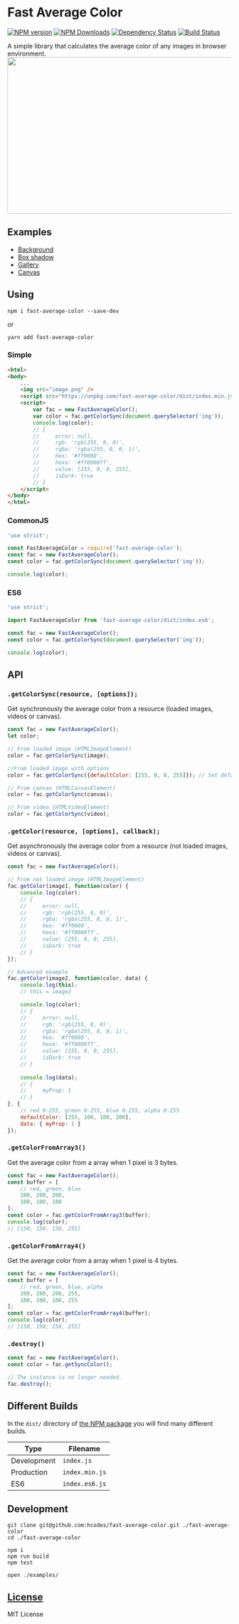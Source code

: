 # Fast Average Color
[![NPM version](https://img.shields.io/npm/v/fast-average-color.svg)](https://www.npmjs.com/package/fast-average-color)
[![NPM Downloads](https://img.shields.io/npm/dm/fast-average-color.svg?style=flat)](https://www.npmjs.org/package/fast-average-color)
[![Dependency Status](https://img.shields.io/david/hcodes/fast-average-color.svg)](https://david-dm.org/hcodes/fast-average-color)
[![Build Status](https://img.shields.io/travis/hcodes/fast-average-color.svg?style=flat)](https://travis-ci.org/hcodes/fast-average-color)

A simple library that calculates the average color of any images in browser environment.
<img width="640" height="351" src="https://raw.githubusercontent.com/hcodes/fast-average-color/master/examples/title.png" />

## Examples
- [Background](https://hcodes.github.io/fast-average-color/examples/background.html)
- [Box shadow](https://hcodes.github.io/fast-average-color/examples/box-shadow.html)
- [Gallery](https://hcodes.github.io/fast-average-color/examples/gallery.html)
- [Canvas](https://hcodes.github.io/fast-average-color/examples/canvas.html)

## Using
```
npm i fast-average-color --save-dev
```
or
```
yarn add fast-average-color
```

### Simple
```html
<html>
<body>
    ...
    <img src="image.png" />
    <script src="https://unpkg.com/fast-average-color/dist/index.min.js"></script>
    <script>
        var fac = new FastAverageColor();
        var color = fac.getColorSync(document.querySelector('img'));
        console.log(color);
        // { 
        //     error: null,
        //     rgb: 'rgb(255, 0, 0)',
        //     rgba: 'rgba(255, 0, 0, 1)',
        //     hex: '#ff0000',
        //     hexa: '#ff0000ff',
        //     value: [255, 0, 0, 255],
        //     isDark: true
        // }
    </script>
</body>
</html>
```

### CommonJS

```js
'use strict';

const FastAverageColor = require('fast-average-color');
const fac = new FastAverageColor();
const color = fac.getColorSync(document.querySelector('img'));

console.log(color);
```

### ES6
```js
'use strict';

import FastAverageColor from 'fast-average-color/dist/index.es6';

const fac = new FastAverageColor();
const color = fac.getColorSync(document.querySelector('img'));

console.log(color);
```

## API
### `.getColorSync(resource, [options]);`

Get synchronously the average color from a resource (loaded images, videos or canvas).

```js
const fac = new FastAverageColor();
let color;

// From loaded image (HTMLImageElement)
color = fac.getColorSync(image);

//From loaded image with options
color = fac.getColorSync({defaultColor: [255, 0, 0, 255]}); // Set default color - red.

// From canvas (HTMLCanvasElement)
color = fac.getColorSync(canvas);

// From video (HTMLVideoElement)
color = fac.getColorSync(video);
```

### `.getColor(resource, [options], callback);`
Get asynchronously the average color from a resource (not loaded images, videos or canvas).
```js
const fac = new FastAverageColor();

// From not loaded image (HTMLImageElement)
fac.getColor(image1, function(color) {
    console.log(color);
    // { 
    //     error: null,
    //     rgb: 'rgb(255, 0, 0)',
    //     rgba: 'rgba(255, 0, 0, 1)',
    //     hex: '#ff0000',
    //     hexa: '#ff0000ff',
    //     value: [255, 0, 0, 255],
    //     isDark: true
    // }
});

// Advanced example
fac.getColor(image2, function(color, data) {
    console.log(this);
    // this = image2

    console.log(color);
    // { 
    //     error: null,
    //     rgb: 'rgb(255, 0, 0)',
    //     rgba: 'rgba(255, 0, 0, 1)',
    //     hex: '#ff0000',
    //     hexa: '#ff0000ff',
    //     value: [255, 0, 0, 255],
    //     isDark: true
    // }
    
    console.log(data);
    // {
    //     myProp: 1
    // }
}, {
    // red 0-255, green 0-255, blue 0-255, alpha 0-255
    defaultColor: [255, 100, 100, 200],
    data: { myProp: 1 }
});
```

### `.getColorFromArray3()`
Get the average color from a array when 1 pixel is 3 bytes.
```js
const fac = new FastAverageColor();
const buffer = [
    // red, green, blue
    200, 200, 200,
    100, 100, 100
];
const color = fac.getColorFromArray3(buffer);
console.log(color);
// [150, 150, 150, 255]
```

### `.getColorFromArray4()`
Get the average color from a array when 1 pixel is 4 bytes.
```js
const fac = new FastAverageColor();
const buffer = [
    // red, green, blue, alpha
    200, 200, 200, 255,
    100, 100, 100, 255
];
const color = fac.getColorFromArray4(buffer);
console.log(color);
// [150, 150, 150, 255]
```


### `.destroy()`
```js
const fac = new FastAverageColor();
const color = fac.getSyncColor();

// The instance is no longer needed.
fac.destroy();
```

## Different Builds
In the `dist/` directory of [the NPM package](https://unpkg.com/fast-average-color/dist/) you will find many different builds.

|Type              |Filename                 |
|------------------|-------------------------|
|Development       |`index.js`               |
|Production        |`index.min.js`           |
|ES6               |`index.es6.js`           |

## Development
```
git clone git@github.com:hcodes/fast-average-color.git ./fast-average-color
cd ./fast-average-color

npm i
npm run build
npm test

open ./examples/
```

## [License](LICENSE)
MIT License
